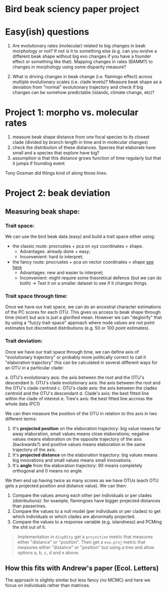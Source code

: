 # Bird beak sciency paper project

# Easy(ish) questions
 
 1. Are evolutionary rates (molecular) related to big changes in beak morphology or not? If not is it to something else (e.g. can you evolve a different beak shape without big evo changes if you have a founder effect or something like that).
 Mapping changes in rates (BAMM?) to changes in morphology using some disparity measure?

 2. What is driving changes in beak change (i.e. flamingo effect) across multiple evolutionary scales (i.e. clade levels)? Measure beak shape as a deviation from "normal" evolutionary trajectory and check if big changes can be somehow predictable (islands, climate change, etc)?


# Project 1: morpho vs. molecular rates

1. measure beak shape distance from one focal species to its closest clade (divided by branch length in time  and in molecular changes)
2. check the distribution of these distances. Species that elaborate have small and a species that explore have big?
3. assumption is that this distance grows function of time regularly but that it jumps if founding event

Tony Gosman did things kind of along those lines. 

# Project 2: beak deviation

## Measuring beak shape:
    
### Trait space:

We can use the bird beak data (easy) and build a trait space either using:

 * the classic route: procrustes + pca on xyz coordinates = shape.
    * Advantages: already done + easy;
    * Inconvenient: hard to interpret;
 * the fancy route: procrustes + pca on vector coordinates = shape [see here](https://raw.githack.com/TGuillerme/landvR/master/inst/vignettes/Landmark_variation_differences.html)
    * Advantages: new and easier to interpret;
    * Inconvenient: might require some theoretical defence (but we can do both)
-> Test it on a smaller dataset to see if it changes things.


### Trait space through time:

Once we have our trait space, we can do an ancestral character estimations of the PC scores for each OTU.
This gives us access to beak shape through time (nice!) but ace is just a glorified mean.
However we can "deglorify" that by using a "fuzzy trait-space" approach where node values are not point estimates but discretised distributions (e.g. 50 or 100 point estimates).

### Trait deviation:

Once we have our trait space through time, we can define axis of "evolutionary trajectory" or probably more politically correct to call it "elaboration trajectory" this can be calculated in several different ways for an OTU in a particular clade:

 a. OTU's evolutionary axis: the axis between the root and the OTU's descendant
 b. OTU's clade evolutionary axis: the axis between the root and the OTU's clade centroid
 c. OTU's clade axis: the axis between the clades centroid and the OTU's descendant
 d. Clade's axis: the best fitted line within the clade of interest
 e. Tree's axis: the best fitted line accross the whole data (PC1)
 
We can then measure the position of the OTU in relation to this axis in two different terms:
 
 1. It's **projected position** on the elaboration trajectory: big value means far away elaboration, small values means close elaborations; negative values means elaboration on the opposite trajectory of the axis (backwards?) and positive values means elaboration in the same trajectory of the axis.
 2. It's **projected distance** on the elaboration trajectory: big values means big innovations and small values means small innovations.
 3. It's **angle** from the elaboration trajectory: 90 means completely orthogonal and 0 means no angle.

We then end up having twice as many scores as we have OTUs (each OTU gets a projected position and distance value).
We can then:

 1. Compare the values among each other per individuals or per clades (distributions): for example, flamingoes have bigger projected distances than passerines.
 2. Compare the values to a null model (per individuals or per clades) to get which individuals or which clades are abnormally projected.
 3. Compare the values to a response variable (e.g. islandness) and PCMing the shit out of it.

> Implementation in `dispRity` get a `projection` metric that measures either "distance" or "position". Then get a `evo.proj` metric that measures either "distance" or "position" but using a tree and allow options a, b, c, d and e above.


## How this fits with Andrew's paper (Ecol. Letters)

The approach is slightly similar but less fancy (no MCMC) and here we focus on individuals rather than matrices.

